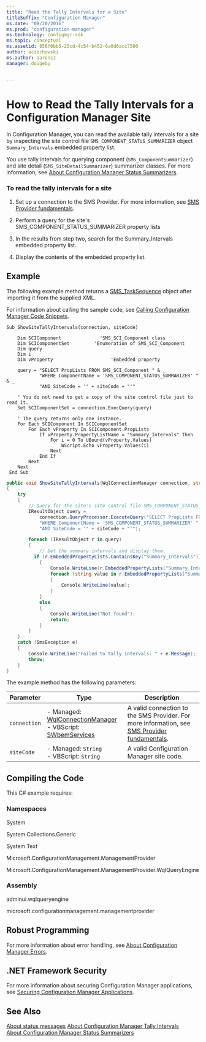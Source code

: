 ```yaml
---
title: "Read the Tally Intervals for a Site"
titleSuffix: "Configuration Manager"
ms.date: "09/20/2016"
ms.prod: "configuration-manager"
ms.technology: configmgr-sdk
ms.topic: conceptual
ms.assetid: 856f0bb5-25cd-4c54-b452-6a0d6acc7500
author: aczechowski
ms.author: aaroncz
manager: dougeby


---
```

# How to Read the Tally Intervals for a Configuration Manager Site
In Configuration Manager, you can read the available tally intervals for a site by inspecting the site control file `SMS_COMPONENT_STATUS_SUMMARIZER` object `Summary_Intervals` embedded property list.  

 You use tally intervals for querying component (`SMS_ComponentSummarizer`) and site detail (`SMS_SiteDetailSummarizer`) summarizer classes. For more information, see [About Configuration Manager Status Summarizers](../../../../develop/core/servers/manage/about-configuration-manager-status-summarizers.md).  

### To read the tally intervals for a site  

1.  Set up a connection to the SMS Provider. For more information, see [SMS Provider fundamentals](../../understand/sms-provider-fundamentals.md).  

2.  Perform a query for the site's SMS_COMPONENT_STATUS_SUMMARIZER property lists  

3.  In the results from step two, search for the Summary_Intervals embedded property list.  

4.  Display the contents of the embedded property list.  

## Example  
 The following example method returns a [SMS_TaskSequence](assetId:///SMS_TaskSequence?qualifyHint=False&autoUpgrade=True) object after importing it from the supplied XML.  

 For information about calling the sample code, see [Calling Configuration Manager Code Snippets](../../../../develop/core/understand/calling-code-snippets.md).  

```vbs  
Sub ShowSiteTallyIntervals(connection, siteCode)  

    Dim SCIComponent              'SMS_SCI_Component class  
    Dim SCIComponentSet         'Enumeration of SMS_SCI_Component  
    Dim query   
    Dim i   
    Dim vProperty                     'Embedded property  

    query = "SELECT PropLists FROM SMS_SCI_Component " & _  
            "WHERE ComponentName = 'SMS_COMPONENT_STATUS_SUMMARIZER' " & _  
            "AND SiteCode = '" + siteCode + "'"  

    ' You do not need to get a copy of the site control file just to read it.  
    Set SCIComponentSet = connection.ExecQuery(query)  

    ' The query returns only one instance.  
    For Each SCIComponent In SCIComponentSet  
        For Each vProperty In SCIComponent.PropLists  
            If vProperty.PropertyListName = "Summary_Intervals" Then  
                For i = 0 To UBound(vProperty.Values)  
                    WScript.Echo vProperty.Values(i)   
                Next  
            End If  
        Next  
    Next  
 End Sub  
```  

```c#  
public void ShowSiteTallyIntervals(WqlConnectionManager connection, string siteCode)  
{  
    try  
    {  
        // Query for the site's site control file SMS_COMPONENT_STATUS_SUMMARIZER property lists.  
        IResultObject query =   
            connection.QueryProcessor.ExecuteQuery("SELECT PropLists FROM SMS_SCI_Component " +  
            "WHERE ComponentName = 'SMS_COMPONENT_STATUS_SUMMARIZER' " +  
            "AND SiteCode = '" + siteCode + "'");  

        foreach (IResultObject r in query)  
        {  
            // Get the summary intervals and display them.  
          if (r.EmbeddedPropertyLists.ContainsKey("Summary_Intervals"))  
            {  
                Console.WriteLine(r.EmbeddedPropertyLists["Summary_Intervals"]["PropertyListName"].StringValue);  
                foreach (string value in r.EmbeddedPropertyLists["Summary_Intervals"]["Values"].StringArrayValue)  
                {  
                    Console.WriteLine(value);  
                }  
            }  
            else  
            {  
                Console.WriteLine("Not found");  
                return;  
            }  
        }  
    }  
    catch (SmsException e)  
    {  
        Console.WriteLine("Failed to tally intervals: " + e.Message);  
        throw;  
    }  
}  

```  

 The example method has the following parameters:  

|Parameter|Type|Description|  
|---------------|----------|-----------------|  
|`connection`|-   Managed: [WqlConnectionManager](assetId:///WqlConnectionManager?qualifyHint=False&autoUpgrade=True)<br />-   VBScript: [SWbemServices](assetId:///SWbemServices?qualifyHint=False&autoUpgrade=True)|A valid connection to the SMS Provider. For more information, see [SMS Provider fundamentals](../../understand/sms-provider-fundamentals.md).|  
|`siteCode`|-   Managed: `String`<br />-   VBScript: `String`|A valid Configuration Manager site code.|  

## Compiling the Code  
 This C# example requires:  

### Namespaces  
 System  

 System.Collections.Generic  

 System.Text  

 Microsoft.ConfigurationManagement.ManagementProvider  

 Microsoft.ConfigurationManagement.ManagementProvider.WqlQueryEngine  

### Assembly  
 adminui.wqlqueryengine  

 microsoft.configurationmanagement.managementprovider  

## Robust Programming  
 For more information about error handling, see [About Configuration Manager Errors](../../../../develop/core/understand/about-configuration-manager-errors.md).  

## .NET Framework Security  
 For more information about securing Configuration Manager applications, see [Securing Configuration Manager Applications](../../../../develop/core/understand/securing-configuration-manager-applications.md).  

## See Also  
 [About status messages](about-configuration-manager-status-messages.md)
 [About Configuration Manager Tally Intervals](../../../../develop/core/servers/manage/about-configuration-manager-tally-intervals.md)   
 [About Configuration Manager Status Summarizers](../../../../develop/core/servers/manage/about-configuration-manager-status-summarizers.md)   
